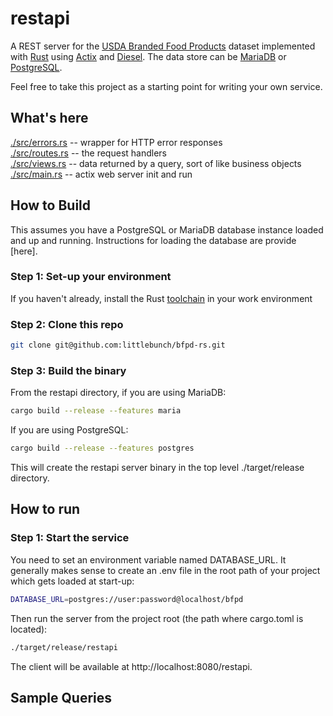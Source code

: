 # restapi
A REST server for the [USDA Branded Food Products](https://fdc.nal.usda.gov) dataset implemented with [Rust](https://www.rust-lang.org) using [Actix](https://actix.rs) and [Diesel](https://diesel.rs).  The data store can be [MariaDB](https://mariadb.com) or [PostgreSQL](https://www.postgresql.org).  

Feel free to take this project as a starting point for writing your own service.

## What's here

[./src/errors.rs](https://github.com/littlebunch/bfpd-rs/blob/master/restapi/src/errors.rs) -- wrapper for HTTP error responses  
[./src/routes.rs](https://github.com/littlebunch/bfpd-rs/blob/master/restsapi/src/routes.rs)  -- the request handlers  
[./src/views.rs](https://github.com/littlebunch/bfpd-rs/blob/master/restsapi/src/views.rs)  -- data returned by a query, sort of like business objects  
[./src/main.rs](https://github.com/littlebunch/bfpd-rs/blob/master/restsapi/src/main.rs) -- actix web server init and run    

## How to Build

This assumes you have a PostgreSQL or MariaDB database instance loaded and up and running.  Instructions for loading the database are provide [here].

### Step 1: Set-up your environment

If you haven't already, install the Rust [toolchain](https://www.rust-lang.org/tools/install) in your work environment 

### Step 2: Clone this repo

```bash
git clone git@github.com:littlebunch/bfpd-rs.git
```

### Step 3: Build the binary  

From the restapi directory, if you are using MariaDB:

```bash
cargo build --release --features maria
```

If you are using PostgreSQL:

```bash
cargo build --release --features postgres
```

This will create the restapi server binary in the top level ./target/release directory.

## How to run

### Step 1: Start the service

You need to set an environment variable named DATABASE_URL.  It generally makes sense to create an .env file in the root path of your project which gets loaded at start-up:

```bash
DATABASE_URL=postgres://user:password@localhost/bfpd
```

Then run the server from the project root (the path where cargo.toml is located):

```bash
./target/release/restapi
```

The client will be available at  http://localhost:8080/restapi.

## Sample Queries
